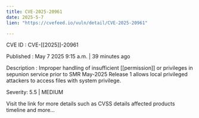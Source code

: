 ```yaml
---
title: CVE-2025-20961
date: 2025-5-7
lien: "https://cvefeed.io/vuln/detail/CVE-2025-20961"

---
```


CVE ID : CVE-[[2025]]-20961

Published :  May 7
2025
9:15 a.m. | 39 minutes ago

Description : Improper handling of insufficient  [[permission]] or privileges in sepunion service prior to SMR May-2025 Release 1 allows local privileged attackers to access files with system privilege.

Severity: 5.5 | MEDIUM

Visit the link for more details
such as CVSS details
affected products
timeline
and more...
